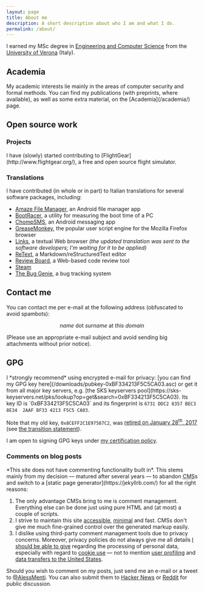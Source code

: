 ```yaml
---
layout: page
title: About me
description: A short description about who I am and what I do.
permalink: /about/
---
```

I earned my MSc degree in [Engineering and Computer Science](http://www.di.univr.it/) from the [University of Verona](http://www.univr.it/) (Italy).

<h2>Academia</h2>
My academic interests lie mainly in the areas of computer security and formal methods. You can find my publications (with preprints, where available), as well as some extra material, on the [Academia](/academia/) page.

<h2>Open source work</h2>
<h3>Projects</h3>
I have (slowly) started contributing to [FlightGear](http://www.flightgear.org/), a free and open source flight simulator.

<h3>Translations</h3>
I have contributed (in whole or in part) to Italian translations for several software packages, including:

* [Amaze File Manager](https://github.com/arpitkh96/AmazeFileManager), an Android file manager app
* [BootRacer](http://www.greatis.com/bootracer/), a utility for measuring the boot time of a PC
* [ChompSMS](http://www.chompsms.com/), an Android messaging app
* [GreaseMonkey](http://www.greasespot.net/), the popular user script engine for the Mozilla Firefox browser
* [Links](http://links.twibright.com/), a textual Web browser *(the updated translation was sent to the software developers; I'm waiting for it to be applied)*
* [ReText](https://github.com/retext-project/retext), a Markdown/reStructuredText editor
* [Review Board](https://www.reviewboard.org/), a Web-based code review tool
* [Steam](https://store.steampowered.com/)
* [The Bug Genie](http://www.thebuggenie.com/), a bug tracking system

<h2>Contact me</h2>
You can contact me per e-mail at the following address (obfuscated to avoid spambots):
<p style="text-align: center;"><em>name</em> dot <em>surname</em> at <em>this domain</em></p>

(Please use an appropriate e-mail subject and avoid sending big attachments without prior notice).

<h2>GPG</h2>
I *strongly recommend* using encrypted e-mail for privacy: [you can find my GPG key here](/downloads/pubkey-0xBF334213F5C5CA03.asc) or get it from all major key servers, e.g. [the SKS keyservers pool](https://sks-keyservers.net/pks/lookup?op=get&search=0xBF334213F5C5CA03). Its key ID is `0xBF334213F5C5CA03` and its fingerprint is <code>6731 DDC2 8357 BEC3 8E34  2AAF BF33 4213 F5C5 CA03</code>.

Note that my old key, `0x8CEFF2C1E97587C2`, was [retired on January 28<sup>th</sup>, 2017](/blog/2017/01/transitioning-new-gpg-keypair.html) (see [the transition statement](/downloads/key-transition-2017-01-26.txt)).

I am open to signing GPG keys under [my certification policy](/downloads/key-signing-policy-v1.0.txt).

<h3>Comments on blog posts</h3>
*This site does not have commenting functionality built in*. This stems mainly from my decision &mdash; matured after several years &mdash; to abandon <abbr title="Content Management System">CMS</abbr>s and switch to a [static page generator](https://jekyllrb.com/) for all the right reasons:

1. The only advantage CMSs bring to me is comment management. Everything else can be done just using pure HTML and (at most) a couple of scripts.
2. I strive to maintain this site [accessible](http://www.w3.org/WAI/), [minimal](http://idlewords.com/talks/website_obesity.htm) and fast. CMSs don't give me much fine-grained control over the generated markup easily.
3. I dislike using third-party comment management tools due to privacy concerns. Moreover, privacy policies do not always give me all details [I should be able to give](http://www.garanteprivacy.it/web/guest/home_en/italian-legislation) regarding the processing of personal data, especially with regard to [cookie use](http://www.garanteprivacy.it/garante/doc.jsp?ID=3167654) &mdash; not to mention [user profiling](http://www.garanteprivacy.it/garante/doc.jsp?ID=1636001) and [data transfers to the United States](http://www.garanteprivacy.it/garante/doc.jsp?ID=4472540).

Should you wish to comment on my posts, just send me an e-mail or a tweet to [@AlessMenti](https://twitter.com/AlessMenti). You can also submit them to [Hacker News](https://news.ycombinator.com/) or [Reddit](https://www.reddit.com/) for public discussion.
